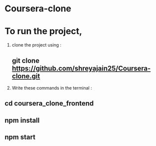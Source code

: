 # Coursera-clone

# To run the project,

1. clone the project using :

   ## git clone https://github.com/shreyajain25/Coursera-clone.git

2. Write these commands in the terminal :

## cd coursera_clone_frontend

## npm install

## npm start
